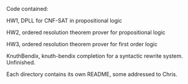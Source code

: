 Code contained:

HW1, DPLL for CNF-SAT in propositional logic

HW2, ordered resolution theorem prover for propositional logic

HW3, ordered resolution theorem prover for first order logic

KnuthBendix, knuth-bendix completion for a syntactic rewrite system. Unfinished.

Each directory contains its own README, some addressed to Chris. 
